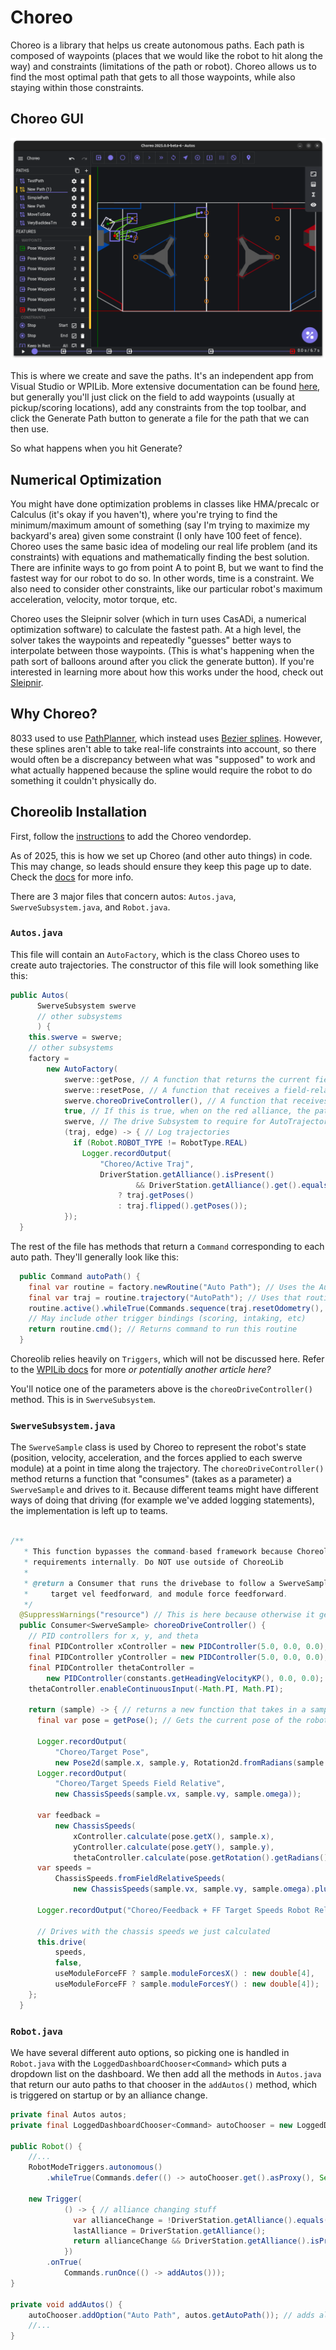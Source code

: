 # Choreo

Choreo is a library that helps us create autonomous paths.
Each path is composed of waypoints (places that we would like the robot to hit along the way) and constraints (limitations of the path or robot).
Choreo allows us to find the most optimal path that gets to all those waypoints, while also staying within those constraints.

## Choreo GUI

<img src="../../Assets/choreo.png" alt="Choreo screenshot" width="600"/>

This is where we create and save the paths. 
It's an independent app from Visual Studio or WPILib.
More extensive documentation can be found [here](https://choreo.autos/), but generally you'll just click on the field to add waypoints (usually at pickup/scoring locations), add any constraints from the top toolbar, and click the Generate Path button to generate a file for the path that we can then use.

So what happens when you hit Generate?

## Numerical Optimization
You might have done optimization problems in classes like HMA/precalc or Calculus (it's okay if you haven't), where you're trying to find the minimum/maximum amount of something (say I'm trying to maximize my backyard's area) given some constraint (I only have 100 feet of fence).
Choreo uses the same basic idea of modeling our real life problem (and its constraints) with equations and mathematically finding the best solution.
There are infinite ways to go from point A to point B, but we want to find the fastest way for our robot to do so.
In other words, time is a constraint.
We also need to consider other constraints, like our particular robot's maximum acceleration, velocity, motor torque, etc.

Choreo uses the Sleipnir solver (which in turn uses CasADi, a numerical optimization software) to calculate the fastest path.
At a high level, the solver takes the waypoints and repeatedly "guesses" better ways to interpolate between those waypoints.
(This is what's happening when the path sort of balloons around after you click the generate button).
If you're interested in learning more about how this works under the hood, check out [Sleipnir](https://github.com/SleipnirGroup/Sleipnir).

## Why Choreo?

8033 used to use [PathPlanner](https://pathplanner.dev/), which instead uses [Bezier splines](https://en.wikipedia.org/wiki/Bézier_curve).
However, these splines aren't able to take real-life constraints into account, so there would often be a discrepancy between what was "supposed" to work and what actually happened because the spline would require the robot to do something it couldn't physically do.

## Choreolib Installation

First, follow the [instructions](https://choreo.autos/choreolib/getting-started/) to add the Choreo vendordep.

As of 2025, this is how we set up Choreo (and other auto things) in code.
This may change, so leads should ensure they keep this page up to date.
Check the [docs](https://choreo.autos/) for more info.

There are 3 major files that concern autos: `Autos.java`, `SwerveSubsystem.java`, and `Robot.java`.

### `Autos.java`

This file will contain an `AutoFactory`, which is the class Choreo uses to create auto trajectories.
The constructor of this file will look something like this:

```Java
public Autos(
      SwerveSubsystem swerve
      // other subsystems
      ) {
    this.swerve = swerve;
    // other subsystems
    factory =
        new AutoFactory(
            swerve::getPose, // A function that returns the current field-relative Pose2d of the robot
            swerve::resetPose, // A function that receives a field-relative Pose2d to reset the robot's odometry to.
            swerve.choreoDriveController(), // A function that receives the current SampleType and controls the robot. More info below
            true, // If this is true, when on the red alliance, the path will be mirrored to the opposite side, while keeping the same coordinate system origin.
            swerve, // The drive Subsystem to require for AutoTrajectory Commands.
            (traj, edge) -> { // Log trajectories
              if (Robot.ROBOT_TYPE != RobotType.REAL)
                Logger.recordOutput(
                    "Choreo/Active Traj",
                    DriverStation.getAlliance().isPresent()
                            && DriverStation.getAlliance().get().equals(Alliance.Blue)
                        ? traj.getPoses()
                        : traj.flipped().getPoses());
            });
  }
```
The rest of the file has methods that return a `Command` corresponding to each auto path.
They'll generally look like this:

```Java
  public Command autoPath() {
    final var routine = factory.newRoutine("Auto Path"); // Uses the AutoFactory to create a new routine
    final var traj = routine.trajectory("AutoPath"); // Uses that routine to load a new trajectory. This should match what the name of the trajectory is in the Choreo app
    routine.active().whileTrue(Commands.sequence(traj.resetOdometry(), traj.cmd())); // When the routine starts, the pose will first reset and then the trajectory will be run
    // May include other trigger bindings (scoring, intaking, etc)
    return routine.cmd(); // Returns command to run this routine
  }
```
Choreolib relies heavily on `Triggers`, which will not be discussed here.
Refer to the [WPILib docs](https://docs.wpilib.org/en/stable/docs/software/commandbased/binding-commands-to-triggers.html) for more *or potentially another article here?*

You'll notice one of the parameters above is the `choreoDriveController()` method.
This is in `SwerveSubsystem`.

### `SwerveSubsystem.java`

The `SwerveSample` class is used by Choreo to represent the robot's state (position, velocity, acceleration, and the forces applied to each swerve module) at a point in time along the trajectory.
The `choreoDriveController()` method returns a function that "consumes" (takes as a parameter) a `SwerveSample` and drives to it.
Because different teams might have different ways of doing that driving (for example we've added logging statements), the implementation is left up to teams.

```Java

/**
   * This function bypasses the command-based framework because Choreolib handles setting
   * requirements internally. Do NOT use outside of ChoreoLib
   *
   * @return a Consumer that runs the drivebase to follow a SwerveSample with PID feedback, sample
   *     target vel feedforward, and module force feedforward.
   */
  @SuppressWarnings("resource") // This is here because otherwise it gets angry about the pid controllers not being closed
  public Consumer<SwerveSample> choreoDriveController() {
    // PID controllers for x, y, and theta
    final PIDController xController = new PIDController(5.0, 0.0, 0.0);
    final PIDController yController = new PIDController(5.0, 0.0, 0.0);
    final PIDController thetaController =
        new PIDController(constants.getHeadingVelocityKP(), 0.0, 0.0);
    thetaController.enableContinuousInput(-Math.PI, Math.PI);

    return (sample) -> { // returns a new function that takes in a sample and then does all the stuff inside the brackets
      final var pose = getPose(); // Gets the current pose of the robot on the field

      Logger.recordOutput(
          "Choreo/Target Pose",
          new Pose2d(sample.x, sample.y, Rotation2d.fromRadians(sample.heading)));
      Logger.recordOutput(
          "Choreo/Target Speeds Field Relative",
          new ChassisSpeeds(sample.vx, sample.vy, sample.omega));

      var feedback =
          new ChassisSpeeds(
              xController.calculate(pose.getX(), sample.x),
              yController.calculate(pose.getY(), sample.y),
              thetaController.calculate(pose.getRotation().getRadians(), sample.heading)); // Calculates how to get from its current pose to the target pose in the sample
      var speeds =
          ChassisSpeeds.fromFieldRelativeSpeeds(
              new ChassisSpeeds(sample.vx, sample.vy, sample.omega).plus(feedback), getRotation()); // Adds what we just calculated ^ to the chassis speeds specified by the sample

      Logger.recordOutput("Choreo/Feedback + FF Target Speeds Robot Relative", speeds);

      // Drives with the chassis speeds we just calculated
      this.drive(
          speeds,
          false,
          useModuleForceFF ? sample.moduleForcesX() : new double[4],
          useModuleForceFF ? sample.moduleForcesY() : new double[4]);
    };
  }
```

### `Robot.java`

We have several different auto options, so picking one is handled in `Robot.java` with the `LoggedDashboardChooser<Command>` which puts a dropdown list on the dashboard.
We then add all the methods in `Autos.java` that return our auto paths to that chooser in the `addAutos()` method, which is triggered on startup or by an alliance change.

```Java
private final Autos autos;
private final LoggedDashboardChooser<Command> autoChooser = new LoggedDashboardChooser<>("Autos");

public Robot() {
    //...
    RobotModeTriggers.autonomous()
        .whileTrue(Commands.defer(() -> autoChooser.get().asProxy(), Set.of())); // Starts whatever auto command is selected in the chooser once the autonomous period starts

    new Trigger(
            () -> { // alliance changing stuff
              var allianceChange = !DriverStation.getAlliance().equals(lastAlliance);
              lastAlliance = DriverStation.getAlliance();
              return allianceChange && DriverStation.getAlliance().isPresent();
            })
        .onTrue(
            Commands.runOnce(() -> addAutos()));
}

private void addAutos() {
    autoChooser.addOption("Auto Path", autos.getAutoPath()); // adds all our auto options to the chooser so they can be selected
    //...
}
```